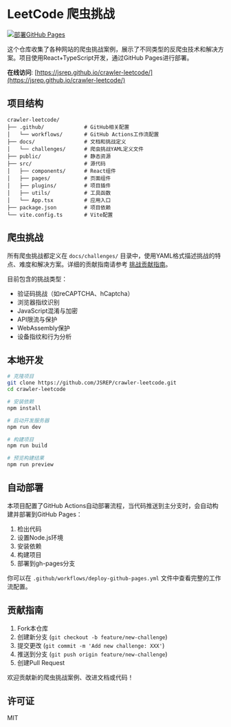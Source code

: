 # LeetCode 爬虫挑战

[![部署GitHub Pages](https://github.com/JSREP/crawler-leetcode/actions/workflows/deploy-github-pages.yml/badge.svg)](https://github.com/JSREP/crawler-leetcode/actions/workflows/deploy-github-pages.yml)

这个仓库收集了各种网站的爬虫挑战案例，展示了不同类型的反爬虫技术和解决方案。项目使用React+TypeScript开发，通过GitHub Pages进行部署。

**在线访问**: [https://jsrep.github.io/crawler-leetcode/](https://jsrep.github.io/crawler-leetcode/)

## 项目结构

```
crawler-leetcode/
├── .github/             # GitHub相关配置
│   └── workflows/       # GitHub Actions工作流配置
├── docs/                # 文档和挑战定义
│   └── challenges/      # 爬虫挑战YAML定义文件
├── public/              # 静态资源
├── src/                 # 源代码
│   ├── components/      # React组件
│   ├── pages/           # 页面组件
│   ├── plugins/         # 项目插件
│   ├── utils/           # 工具函数
│   └── App.tsx          # 应用入口
├── package.json         # 项目依赖
└── vite.config.ts       # Vite配置
```

## 爬虫挑战

所有爬虫挑战都定义在 `docs/challenges/` 目录中，使用YAML格式描述挑战的特点、难度和解决方案。详细的贡献指南请参考 [挑战贡献指南](docs/challenges/README.md)。

目前包含的挑战类型：

- 验证码挑战（如reCAPTCHA、hCaptcha）
- 浏览器指纹识别
- JavaScript混淆与加密
- API限流与保护
- WebAssembly保护
- 设备指纹和行为分析

## 本地开发

```bash
# 克隆项目
git clone https://github.com/JSREP/crawler-leetcode.git
cd crawler-leetcode

# 安装依赖
npm install

# 启动开发服务器
npm run dev

# 构建项目
npm run build

# 预览构建结果
npm run preview
```

## 自动部署

本项目配置了GitHub Actions自动部署流程，当代码推送到主分支时，会自动构建并部署到GitHub Pages：

1. 检出代码
2. 设置Node.js环境
3. 安装依赖
4. 构建项目
5. 部署到gh-pages分支

你可以在 `.github/workflows/deploy-github-pages.yml` 文件中查看完整的工作流配置。

## 贡献指南

1. Fork本仓库
2. 创建新分支 (`git checkout -b feature/new-challenge`)
3. 提交更改 (`git commit -m 'Add new challenge: XXX'`)
4. 推送到分支 (`git push origin feature/new-challenge`)
5. 创建Pull Request

欢迎贡献新的爬虫挑战案例、改进文档或代码！

## 许可证

MIT
